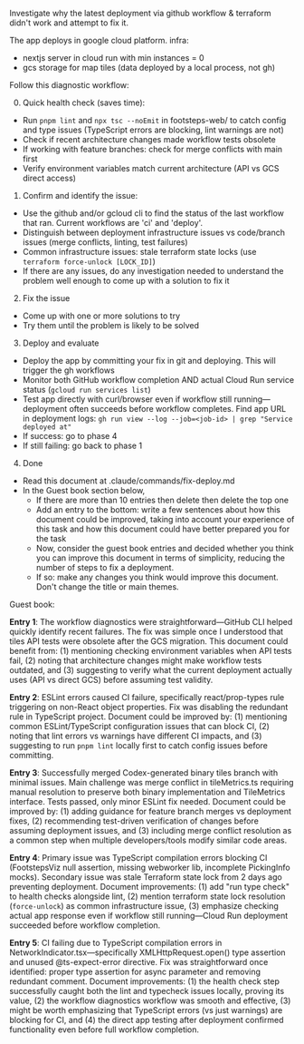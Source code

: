 Investigate why the latest deployment via github workflow & terraform didn't work and attempt to fix it.

The app deploys in google cloud platform.
infra:
- nextjs server in cloud run with min instances = 0
- gcs storage for map tiles (data deployed by a local process, not gh)

Follow this diagnostic workflow:

0. Quick health check (saves time):

- Run `pnpm lint` and `npx tsc --noEmit` in footsteps-web/ to catch config and type issues (TypeScript errors are blocking, lint warnings are not)
- Check if recent architecture changes made workflow tests obsolete
- If working with feature branches: check for merge conflicts with main first
- Verify environment variables match current architecture (API vs GCS direct access)

1. Confirm and identify the issue:

- Use the github and/or gcloud cli to find the status of the last workflow that ran. Current workflows are 'ci' and 'deploy'.
- Distinguish between deployment infrastructure issues vs code/branch issues (merge conflicts, linting, test failures)
- Common infrastructure issues: stale terraform state locks (use `terraform force-unlock [LOCK_ID]`)
- If there are any issues, do any investigation needed to understand the problem well enough to come up with a solution to fix it

2. Fix the issue

- Come up with one or more solutions to try
- Try them until the problem is likely to be solved

3. Deploy and evaluate

- Deploy the app by committing your fix in git and deploying. This will trigger the gh workflows
- Monitor both GitHub workflow completion AND actual Cloud Run service status (`gcloud run services list`)
- Test app directly with curl/browser even if workflow still running—deployment often succeeds before workflow completes. Find app URL in deployment logs: `gh run view --log --job=<job-id> | grep "Service deployed at"`
- If success: go to phase 4
- If still failing: go back to phase 1

4. Done

- Read this document at .claude/commands/fix-deploy.md
- In the Guest book section below, 
  - If there are more than 10 entries then delete then delete the top one
  - Add an entry to the bottom: write a few sentences about how this document could be improved, taking into account your experience of this task and how this document could have better prepared you for the task
  - Now, consider the guest book entries and decided whether you think you can improve this document in terms of simplicity, reducing the number of steps to fix a deployment.
  - If so: make any changes you think would improve this document. Don't change the title or main themes.


Guest book:

**Entry 1**: The workflow diagnostics were straightforward—GitHub CLI helped quickly identify recent failures. The fix was simple once I understood that tiles API tests were obsolete after the GCS migration. This document could benefit from: (1) mentioning checking environment variables when API tests fail, (2) noting that architecture changes might make workflow tests outdated, and (3) suggesting to verify what the current deployment actually uses (API vs direct GCS) before assuming test validity.

**Entry 2**: ESLint errors caused CI failure, specifically react/prop-types rule triggering on non-React object properties. Fix was disabling the redundant rule in TypeScript project. Document could be improved by: (1) mentioning common ESLint/TypeScript configuration issues that can block CI, (2) noting that lint errors vs warnings have different CI impacts, and (3) suggesting to run `pnpm lint` locally first to catch config issues before committing.

**Entry 3**: Successfully merged Codex-generated binary tiles branch with minimal issues. Main challenge was merge conflict in tileMetrics.ts requiring manual resolution to preserve both binary implementation and TileMetrics interface. Tests passed, only minor ESLint fix needed. Document could be improved by: (1) adding guidance for feature branch merges vs deployment fixes, (2) recommending test-driven verification of changes before assuming deployment issues, and (3) including merge conflict resolution as a common step when multiple developers/tools modify similar code areas.

**Entry 4**: Primary issue was TypeScript compilation errors blocking CI (FootstepsViz null assertion, missing webworker lib, incomplete PickingInfo mocks). Secondary issue was stale Terraform state lock from 2 days ago preventing deployment. Document improvements: (1) add "run type check" to health checks alongside lint, (2) mention terraform state lock resolution (`force-unlock`) as common infrastructure issue, (3) emphasize checking actual app response even if workflow still running—Cloud Run deployment succeeded before workflow completion.

**Entry 5**: CI failing due to TypeScript compilation errors in NetworkIndicator.tsx—specifically XMLHttpRequest.open() type assertion and unused @ts-expect-error directive. Fix was straightforward once identified: proper type assertion for async parameter and removing redundant comment. Document improvements: (1) the health check step successfully caught both the lint and typecheck issues locally, proving its value, (2) the workflow diagnostics workflow was smooth and effective, (3) might be worth emphasizing that TypeScript errors (vs just warnings) are blocking for CI, and (4) the direct app testing after deployment confirmed functionality even before full workflow completion.

